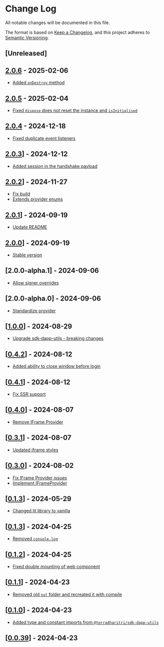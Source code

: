 # Change Log

All notable changes will be documented in this file.

The format is based on [Keep a Changelog](https://keepachangelog.com/en/1.0.0/),
and this project adheres to [Semantic Versioning](https://semver.org/spec/v2.0.0.html).

## [Unreleased]

## [2.0.6](https://github.com/TerraDharitri/drt-js-sdk-web-wallet-cross-window-provider/pull/81) - 2025-02-06

- [Added `onDestroy` method](https://github.com/TerraDharitri/drt-js-sdk-web-wallet-cross-window-provider/pull/80)

## [2.0.5](https://github.com/TerraDharitri/drt-js-sdk-web-wallet-cross-window-provider/pull/79) - 2025-02-04

- [Fixed `dispose` does not reset the instance and `isInitialised`](https://github.com/TerraDharitri/drt-js-sdk-web-wallet-cross-window-provider/pull/78)

## [2.0.4](https://github.com/TerraDharitri/drt-js-sdk-web-wallet-cross-window-provider/pull/76) - 2024-12-18

- [Fixed duplicate event listeners](https://github.com/TerraDharitri/drt-js-sdk-web-wallet-cross-window-provider/pull/75)

## [2.0.3](https://github.com/TerraDharitri/drt-js-sdk-web-wallet-cross-window-provider/pull/74)] - 2024-12-12

- [Added session in the handshake payload](https://github.com/TerraDharitri/drt-js-sdk-web-wallet-cross-window-provider/pull/73)

## [2.0.2](https://github.com/TerraDharitri/drt-js-sdk-web-wallet-cross-window-provider/pull/70)] - 2024-11-27

- [Fix build](https://github.com/TerraDharitri/drt-js-sdk-web-wallet-cross-window-provider/pull/71)
- [Extends provider enums](https://github.com/TerraDharitri/drt-js-sdk-web-wallet-cross-window-provider/pull/69)

## [2.0.1](https://github.com/TerraDharitri/drt-js-sdk-web-wallet-cross-window-provider/pull/68)] - 2024-09-19

- [Update README](https://github.com/TerraDharitri/drt-js-sdk-web-wallet-cross-window-provider/pull/55)

## [2.0.0](https://github.com/TerraDharitri/drt-js-sdk-web-wallet-cross-window-provider/pull/67)] - 2024-09-19

- [Stable version](https://github.com/TerraDharitri/drt-js-sdk-web-wallet-cross-window-provider/pull/66)

## [2.0.0-alpha.1] - 2024-09-06

- [Allow signer overrides](https://github.com/TerraDharitri/drt-js-sdk-web-wallet-cross-window-provider/commit/7fe6c7167588e7d58e291f6d978701bb1ad8d59a)

## [2.0.0-alpha.0] - 2024-09-06

- [Standardize provider](https://github.com/TerraDharitri/drt-js-sdk-web-wallet-cross-window-provider/pull/65)

## [[1.0.0](https://github.com/TerraDharitri/drt-js-sdk-web-wallet-cross-window-provider/pull/61)] - 2024-08-29

- [Upgrade sdk-dapp-utils - breaking changes](https://github.com/TerraDharitri/drt-js-sdk-web-wallet-cross-window-provider/pull/60)

## [[0.4.2](https://github.com/TerraDharitri/drt-js-sdk-web-wallet-cross-window-provider/pull/59)] - 2024-08-12

- [Added ability to close window before login](https://github.com/TerraDharitri/drt-js-sdk-web-wallet-cross-window-provider/pull/58)

## [[0.4.1](https://github.com/TerraDharitri/drt-js-sdk-web-wallet-cross-window-provider/pull/57)] - 2024-08-12

- [Fix SSR support](https://github.com/TerraDharitri/drt-js-sdk-web-wallet-cross-window-provider/pull/56)

## [[0.4.0](https://github.com/TerraDharitri/drt-js-sdk-web-wallet-cross-window-provider/pull/54)] - 2024-08-07

- [Remove IFrame Provider](https://github.com/TerraDharitri/drt-js-sdk-web-wallet-cross-window-provider/pull/53)

## [[0.3.1](https://github.com/TerraDharitri/drt-js-sdk-web-wallet-cross-window-provider/pull/52)] - 2024-08-07

- [Updated iframe styles](https://github.com/TerraDharitri/drt-js-sdk-web-wallet-cross-window-provider/pull/50)

## [[0.3.0](https://github.com/TerraDharitri/drt-js-sdk-web-wallet-cross-window-provider/pull/48)] - 2024-08-02

- [Fix IFrame Provider issues](https://github.com/TerraDharitri/drt-js-sdk-web-wallet-cross-window-provider/pull/47)
- [Implement IFrameProvider](https://github.com/TerraDharitri/drt-js-sdk-web-wallet-cross-window-provider/pull/46)

## [[0.1.3](https://github.com/TerraDharitri/drt-js-sdk-web-wallet-cross-window-provider/pull/45)] - 2024-05-29

- [Changed lit library to vanilla](https://github.com/TerraDharitri/drt-js-sdk-web-wallet-cross-window-provider/pull/44)

## [[0.1.3](https://github.com/TerraDharitri/drt-js-sdk-web-wallet-cross-window-provider/pull/42)] - 2024-04-25

- [Removed `console.log`](https://github.com/TerraDharitri/drt-js-sdk-web-wallet-cross-window-provider/pull/41)

## [[0.1.2](https://github.com/TerraDharitri/drt-js-sdk-web-wallet-cross-window-provider/pull/40)] - 2024-04-25

- [Fixed double mounting of web component](https://github.com/TerraDharitri/drt-js-sdk-web-wallet-cross-window-provider/pull/39)

## [[0.1.1](https://github.com/TerraDharitri/drt-js-sdk-web-wallet-cross-window-provider/pull/38)] - 2024-04-23

- [Removed old `out` folder and recreated it with compile](https://github.com/TerraDharitri/drt-js-sdk-web-wallet-cross-window-provider/pull/38)

## [[0.1.0](https://github.com/TerraDharitri/drt-js-sdk-web-wallet-cross-window-provider/pull/37)] - 2024-04-23

- [Added type and constant imports from `@terradharitri/sdk-dapp-utils`](https://github.com/TerraDharitri/drt-js-sdk-web-wallet-cross-window-provider/pull/34)

## [[0.0.39](https://github.com/TerraDharitri/drt-js-sdk-web-wallet-cross-window-provider/pull/33)] - 2024-04-23
